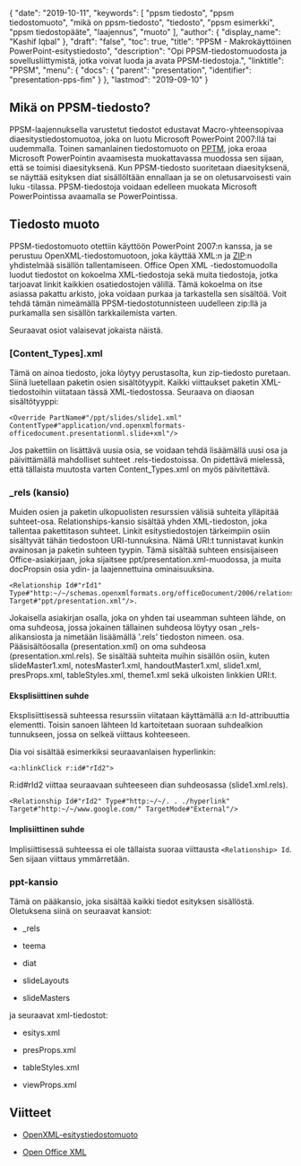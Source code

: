 {
  "date": "2019-10-11",
  "keywords": [
"ppsm tiedosto",
"ppsm tiedostomuoto",
"mikä on ppsm-tiedosto",
"tiedosto",
"ppsm esimerkki",
"ppsm tiedostopääte",
"laajennus",
"muoto"
],
  "author": {
    "display_name": "Kashif Iqbal"
},
  "draft": "false",
  "toc": true,
  "title": "PPSM - Makrokäyttöinen PowerPoint-esitystiedosto",
  "description": "Opi PPSM-tiedostomuodosta ja sovellusliittymistä, jotka voivat luoda ja avata PPSM-tiedostoja.",
  "linktitle": "PPSM",
  "menu": {
    "docs": {
      "parent": "presentation",
      "identifier": "presentation-pps-fim"
}
},
  "lastmod": "2019-09-10"
}

## Mikä on PPSM-tiedosto?

PPSM-laajennuksella varustetut tiedostot edustavat Macro-yhteensopivaa diaesitystiedostomuotoa, joka on luotu Microsoft PowerPoint 2007:llä tai uudemmalla. Toinen samanlainen tiedostomuoto on [PPTM](/presentation/pptm/), joka eroaa Microsoft PowerPointin avaamisesta muokattavassa muodossa sen sijaan, että se toimisi diaesityksenä. Kun PPSM-tiedosto suoritetaan diaesityksenä, se näyttää esityksen diat sisällöltään ennallaan ja se on oletusarvoisesti vain luku -tilassa. PPSM-tiedostoja voidaan edelleen muokata Microsoft PowerPointissa avaamalla se PowerPointissa.

## Tiedosto muoto ##

PPSM-tiedostomuoto otettiin käyttöön PowerPoint 2007:n kanssa, ja se perustuu OpenXML-tiedostomuotoon, joka käyttää XML:n ja [ZIP](/compression/zip/):n yhdistelmää sisällön tallentamiseen. Office Open XML -tiedostomuodolla luodut tiedostot on kokoelma XML-tiedostoja sekä muita tiedostoja, jotka tarjoavat linkit kaikkien osatiedostojen välillä. Tämä kokoelma on itse asiassa pakattu arkisto, joka voidaan purkaa ja tarkastella sen sisältöä. Voit tehdä tämän nimeämällä PPSM-tiedostotunnisteen uudelleen zip:llä ja purkamalla sen sisällön tarkkailemista varten.

Seuraavat osiot valaisevat jokaista näistä.

### [Content_Types].xml ###

Tämä on ainoa tiedosto, joka löytyy perustasolta, kun zip-tiedosto puretaan. Siinä luetellaan paketin osien sisältötyypit. Kaikki viittaukset paketin XML-tiedostoihin viitataan tässä XML-tiedostossa. Seuraava on diaosan sisältötyyppi:
```
<Override PartName#"/ppt/slides/slide1.xml" ContentType#"application/vnd.openxmlformats-officedocument.presentationml.slide+xml"/>
```
Jos pakettiin on lisättävä uusia osia, se voidaan tehdä lisäämällä uusi osa ja päivittämällä mahdolliset suhteet .rels-tiedostoissa. On pidettävä mielessä, että tällaista muutosta varten Content_Types.xml on myös päivitettävä.

### \_rels (kansio) ###

Muiden osien ja paketin ulkopuolisten resurssien välisiä suhteita ylläpitää suhteet-osa. Relationships-kansio sisältää yhden XML-tiedoston, joka tallentaa pakettitason suhteet. Linkit esitystiedostojen tärkeimpiin osiin sisältyvät tähän tiedostoon URI-tunnuksina. Nämä URI:t tunnistavat kunkin avainosan ja paketin suhteen tyypin. Tämä sisältää suhteen ensisijaiseen Office-asiakirjaan, joka sijaitsee ppt/presentation.xml-muodossa, ja muita docPropsin osia ydin- ja laajennettuina ominaisuuksina.
```
<Relationship Id#"rId1" Type#"http:~/~/schemas.openxmlformats.org/officeDocument/2006/relationships/officeDocument" Target#"ppt/presentation.xml"/>.
```
Jokaisella asiakirjan osalla, joka on yhden tai useamman suhteen lähde, on oma suhdeosa, jossa jokainen tällainen suhdeosa löytyy osan \_rels-alikansiosta ja nimetään lisäämällä '.rels' tiedoston nimeen. osa. Pääsisältöosalla (presentation.xml) on oma suhdeosa (presentation.xml.rels). Se sisältää suhteita muihin sisällön osiin, kuten slideMaster1.xml, notesMaster1.xml, handoutMaster1.xml, slide1.xml, presProps.xml, tableStyles.xml, theme1.xml sekä ulkoisten linkkien URI:t.

#### Eksplisiittinen suhde ####

Eksplisiittisessä suhteessa resurssiin viitataan käyttämällä a:n Id-attribuuttia<Relationship> elementti. Toisin sanoen lähteen Id kartoitetaan suoraan suhdealkion tunnukseen, jossa on selkeä viittaus kohteeseen.

Dia voi sisältää esimerkiksi seuraavanlaisen hyperlinkin:
```
<a:hlinkClick r:id#"rId2">
```
R:id#rId2 viittaa seuraavaan suhteeseen dian suhdeosassa (slide1.xml.rels).
```
<Relationship Id#"rId2" Type#"http:~/~/. . ./hyperlink" Target#"http:~/~/www.google.com/" TargetMode#"External"/>
```
#### Implisiittinen suhde ####

Implisiittisessä suhteessa ei ole tällaista suoraa viittausta `<Relationship> Id`. Sen sijaan viittaus ymmärretään.

### ppt-kansio ###

Tämä on pääkansio, joka sisältää kaikki tiedot esityksen sisällöstä. Oletuksena siinä on seuraavat kansiot:

* \_rels

* teema

* diat

* slideLayouts

* slideMasters


ja seuraavat xml-tiedostot:

* esitys.xml

* presProps.xml

* tableStyles.xml

* viewProps.xml


## Viitteet ##

* [OpenXML-esitystiedostomuoto](https://msdn.microsoft.com/en-us/library/dd926741(v#office.12).aspx)

* [Open Office XML](http://officeopenxml.com/anatomyofOOXML-pptx.php)


